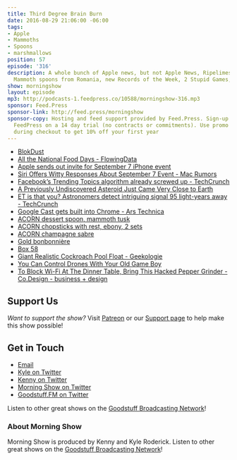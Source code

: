```yaml
---
title: Third Degree Brain Burn
date: 2016-08-29 21:06:00 -06:00
tags:
- Apple
- Mammoths
- Spoons
- marshmallows
position: 57
episode: '316'
description: A whole bunch of Apple news, but not Apple News, Ripelimesareyellow,
  Mammoth spoons from Romania, new Records of the Week, 2 Stupid Games, and more!
show: morningshow
layout: episode
mp3: http://podcasts-1.feedpress.co/10588/morningshow-316.mp3
sponsor: Feed.Press
sponsor-link: http://feed.press/morningshow
sponsor-copy: Hosting and feed support provided by Feed.Press. Sign-up today and try
  FeedPress on a 14 day trial (no contracts or commitments). Use promo code `morningshow`
  during checkout to get 10% off your first year
---
```


* [BlokDust](https://blokdust.com/)
* [All the National Food Days - FlowingData](http://flowingdata.com/2016/08/18/all-the-national-food-days/?r=1)
* [Apple sends out invite for September 7 iPhone event](http://www.loopinsight.com/2016/08/29/apple-sends-out-invite-for-september-7-iphone-event/)
* [Siri Offers Witty Responses About September 7 Event - Mac Rumors](http://www.macrumors.com/2016/08/29/siri-september-7-event-responses/)
* [Facebook’s Trending Topics algorithm already screwed up - TechCrunch](https://techcrunch.com/2016/08/29/facebooks-trending-topics-algorithm-mistake/?ncid=rss&utm_source=feedburner&utm_medium=feed&utm_campaign=Feed%3A+Techcrunch+%28TechCrunch%29)
* [A Previously Undiscovered Asteroid Just Came Very Close to Earth](http://gizmodo.com/a-previously-undiscovered-asteroid-came-very-close-to-e-1785910481)
* [ET is that you? Astronomers detect intriguing signal 95 light-years away - TechCrunch](https://techcrunch.com/2016/08/29/et-is-that-you-astronomers-detect-intriguing-signal-95-light-years-away/?ncid=rss&utm_source=feedburner&utm_medium=feed&utm_campaign=Feed%3A+Techcrunch+%28TechCrunch%29)
* [Google Cast gets built into Chrome - Ars Technica](http://arstechnica.com/gadgets/2016/08/google-cast-gets-built-into-chrome/)
* [ACORN dessert spoon, mammoth tusk](http://www.georgjensen.com/en-us/cutlery/ACORN-dessert-spoon-mammoth-tusk_3162021)
* [ACORN chopsticks with rest, ebony, 2 sets](http://www.georgjensen.com/en-us/cutlery/ACORN-chopsticks-with-rest-ebony-2-sets_3062544)
* [ACORN champagne sabre](http://www.georgjensen.com/en-us/cutlery/ACORN-champagne-sabre_3062500)
* [Gold bonbonnière](http://www.georgjensen.com/en-us/silverware/bowls-and-bonbonnieres/gold-bonbonniere_3522204)
* [Box 58](http://www.georgjensen.com/en-us/silverware/bowls-and-bonbonnieres/box-58_3522197)
* [Giant Realistic Cockroach Pool Float - Geekologie](http://geekologie.com/2016/08/giant-realistic-cockroach-pool-float.php)
* [You Can Control Drones With Your Old Game Boy](http://futurism.com/videos/you-can-control-drones-with-your-old-game-boy/)
* [To Block Wi-Fi At The Dinner Table, Bring This Hacked Pepper Grinder - Co.Design - business + design](https://www.fastcodesign.com/3063233/to-block-wi-fi-at-the-dinner-table-bring-this-hacked-pepper-grinder?partner=rss&utm_source=feedburner&utm_medium=feed&utm_campaign=Feed%3A+fastcodesign%2Ffeed+%28Co.Design%29)

## Support Us
*Want to support the show?* Visit [Patreon](http://patreon.com/morningshow) or our [Support page](http://goodstuff.fm/support) to help make this show possible!

## Get in Touch
* [Email](mailto:kyle@goodstuff.fm)
* [Kyle on Twitter](http://twitter.com/dogburps)
* [Kenny on Twitter](http://twitter.com/pizzarobotics)
* [Morning Show on Twitter](http://twitter.com/morningshowam)
* [Goodstuff.FM on Twitter](http://twitter.com/goodstufffm)

Listen to other great shows on the [Goodstuff Broadcasting Network](http://goodstuff.fm/broadcasts)!

### About Morning Show
Morning Show is produced by Kenny and Kyle Roderick. Listen to other great shows on the [Goodstuff Broadcasting Network](http://goodstuff.fm/)!
